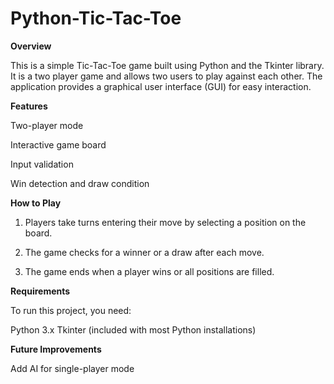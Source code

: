 # Python-Tic-Tac-Toe
**Overview**

This is a simple Tic-Tac-Toe game built using Python and the Tkinter library. It is a two player game and allows two users to play against each other. The application provides a graphical user interface (GUI) for easy interaction.

**Features**

Two-player mode

Interactive game board

Input validation

Win detection and draw condition

**How to Play**

1. Players take turns entering their move by selecting a position on the board.

2. The game checks for a winner or a draw after each move.

3. The game ends when a player wins or all positions are filled.

**Requirements**

To run this project, you need:

Python 3.x
Tkinter (included with most Python installations)

**Future Improvements**

Add AI for single-player mode
